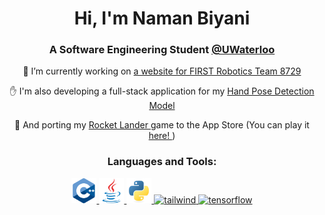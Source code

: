 <h1 align="center">Hi, I'm Naman Biyani</h1>
<h3 align="center">A Software Engineering Student <a href = "https://uwaterloo.ca/future-students/programs/software-engineering"> @UWaterloo </a></h3>

<p align = "center">
🔨 I’m currently working on <a href = "https://sparkyouthrobotics.netlify.app"> a website for FIRST Robotics Team 8729 </a>
</p>

<p align = "center">
✋ I'm also developing a full-stack application for my <a href = "https://github.com/NamanBiyani06/SignLanguageRecognition"> Hand Pose Detection Model </a>
</p>

<p align = "center">
🚀 And porting my <a href = "https://github.com/NamanBiyani06/RocketLander"> Rocket Lander </a> game to the App Store (You can play it <a href = "https://nbmaster.itch.io/hover-slam-x"> here! </a> )
</p>

<h3 align="center">Languages and Tools:</h3>
<p align="center"> <a href="https://www.w3schools.com/cpp/" target="_blank" rel="noreferrer"> <img src="https://raw.githubusercontent.com/devicons/devicon/master/icons/cplusplus/cplusplus-original.svg" alt="cplusplus" width="40" height="40"/> </a> <a href="https://www.java.com" target="_blank" rel="noreferrer"> <img src="https://raw.githubusercontent.com/devicons/devicon/master/icons/java/java-original.svg" alt="java" width="40" height="40"/> </a> <a href="https://www.python.org" target="_blank" rel="noreferrer"> <img src="https://raw.githubusercontent.com/devicons/devicon/master/icons/python/python-original.svg" alt="python" width="40" height="40"/> </a> <a href="https://tailwindcss.com/" target="_blank" rel="noreferrer"> <img src="https://www.vectorlogo.zone/logos/tailwindcss/tailwindcss-icon.svg" alt="tailwind" width="40" height="40"/> </a> <a href="https://www.tensorflow.org" target="_blank" rel="noreferrer"> <img src="https://www.vectorlogo.zone/logos/tensorflow/tensorflow-icon.svg" alt="tensorflow" width="40" height="40"/> </a> </p>

